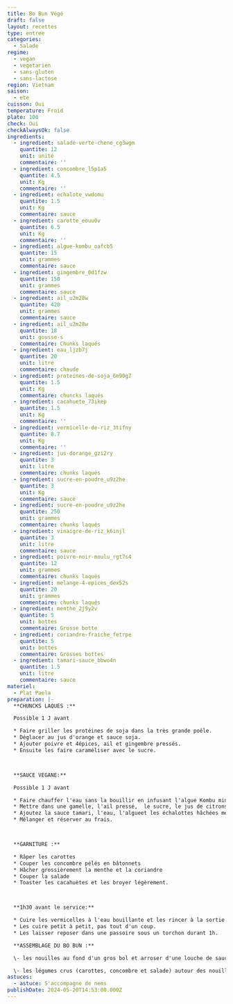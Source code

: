 ```yaml
---
title: Bo Bun Végé
draft: false
layout: recettes
type: entree
categories:
  - Salade
regime:
  - vegan
  - vegetarien
  - sans-gluten
  - sans-lactose
region: Vietnam
saison:
  - ete
cuisson: Oui
temperature: Froid
plate: 100
check: Oui
checkAlwaysOk: false
ingredients:
  - ingredient: salade-verte-chene_cg3wgm
    quantite: 12
    unit: unité
    commentaire: ''
  - ingredient: concombre_l5p1a5
    quantite: 4.5
    unit: Kg
    commentaire: ''
  - ingredient: echalote_vwdomu
    quantite: 1.5
    unit: Kg
    commentaire: sauce
  - ingredient: carotte_eouu0v
    quantite: 6.5
    unit: Kg
    commentaire: ''
  - ingredient: algue-kombu_oafcb5
    quantite: 15
    unit: grammes
    commentaire: sauce
  - ingredient: gingembre_0d1fzw
    quantite: 150
    unit: grammes
    commentaire: sauce
  - ingredient: ail_u2m28w
    quantite: 420
    unit: grammes
    commentaire: sauce
  - ingredient: ail_u2m28w
    quantite: 18
    unit: gousse·s
    commentaire: Chunks laqués
  - ingredient: eau_ljzb7j
    quantite: 20
    unit: litre
    commentaire: chaude
  - ingredient: proteines-de-soja_6m90g7
    quantite: 1.5
    unit: Kg
    commentaire: chuncks laqués
  - ingredient: cacahuete_73ikep
    quantite: 1.5
    unit: Kg
    commentaire: ''
  - ingredient: vermicelle-de-riz_3tifny
    quantite: 8.7
    unit: Kg
    commentaire: ''
  - ingredient: jus-dorange_gzi2ry
    quantite: 3
    unit: litre
    commentaire: chunks laqués
  - ingredient: sucre-en-poudre_u9z2he
    quantite: 3
    unit: Kg
    commentaire: sauce
  - ingredient: sucre-en-poudre_u9z2he
    quantite: 250
    unit: grammes
    commentaire: chunks laqués
  - ingredient: vinaigre-de-riz_k6injl
    quantite: 3
    unit: litre
    commentaire: sauce
  - ingredient: poivre-noir-moulu_rgt7s4
    quantite: 12
    unit: grammes
    commentaire: chunks laqués
  - ingredient: melange-4-epices_dex52s
    quantite: 20
    unit: grammes
    commentaire: chunks laqués
  - ingredient: menthe_2j9y2v
    quantite: 5
    unit: bottes
    commentaire: Grosse botte
  - ingredient: coriandre-fraiche_fetrpe
    quantite: 5
    unit: bottes
    commentaire: Grosses bottes
  - ingredient: tamari-sauce_bbwo4n
    quantite: 1.5
    unit: litre
    commentaire: sauce
materiel:
  - Plat Paela
preparation: |-
  **CHUNCKS LAQUES :**

  Possible 1 J avant

  * Faire griller les protéines de soja dans la très grande poêle.
  * Déglacer au jus d'orange et sauce soja.
  * Ajouter poivre et 4épices, ail et gingembre pressés.
  * Ensuite les faire caraméliser avec le sucre.



  **SAUCE VEGANE:**

  Possible 1 J avant

  * Faire chauffer l'eau sans la bouillir en infusant l'algue Kombu minimum 20min.
  * Mettre dans une gamelle, l'ail pressé,  le sucre, le jus de citrons verts, le vinaigre,jusqu'à ce que le sucre se dissolve. 
  * Ajoutez la sauce tamari, l'eau, l'algueet les échalottes hâchées menues.
  * Mélanger et réserver au frais.



  **GARNITURE :**

  * Râper les carottes
  * Couper les concombre pélés en bâtonnets
  * Hâcher grossièrement la menthe et la coriandre
  * Couper la salade
  * Toaster les cacahuètes et les broyer légèrement.



  **1h30 avant le service:**

  * Cuire les vermicelles à l'eau bouillante et les rincer à la sortie de cuisson.
  * Les cuire petit à petit, pas tout d'un coup.
  * Les laisser reposer dans une passoire sous un torchon durant 1h.

  **ASSEMBLAGE DU BO BUN :**

  \- les nouilles au fond d'un gros bol et arroser d'une louche de sauce. 

  \- les légumes crus (carottes, concombre et salade) autour des nouilles ainsi que les chunks, cacahuètes et coriandre et menthe.
astuces:
  - astuce: S'accompagne de nems
publishDate: 2024-05-20T14:53:00.000Z
---
```

